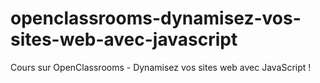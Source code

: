 # openclassrooms-dynamisez-vos-sites-web-avec-javascript
Cours sur OpenClassrooms - Dynamisez vos sites web avec JavaScript !
